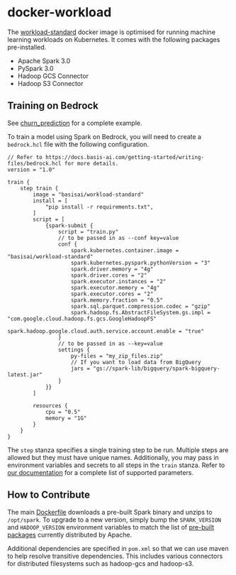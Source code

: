 # docker-workload
The [workload-standard](https://hub.docker.com/r/basisai/workload-standard) docker image is optimised for running machine learning workloads on Kubernetes. It comes with the following packages pre-installed.
- Apache Spark 3.0
- PySpark 3.0
- Hadoop GCS Connector
- Hadoop S3 Connector

## Training on Bedrock

See [churn_prediction](https://github.com/basisai/churn_prediction) for a complete example.

To train a model using Spark on Bedrock, you will need to create a `bedrock.hcl` file with the following configuration.

```hcl
// Refer to https://docs.basis-ai.com/getting-started/writing-files/bedrock.hcl for more details.
version = "1.0"

train {
    step train {
        image = "basisai/workload-standard"
        install = [
            "pip install -r requirements.txt",
        ]
        script = [
            {spark-submit {
                script = "train.py"
                // to be passed in as --conf key=value
                conf {
                    spark.kubernetes.container.image = "basisai/workload-standard"
                    spark.kubernetes.pyspark.pythonVersion = "3"
                    spark.driver.memory = "4g"
                    spark.driver.cores = "2"
                    spark.executor.instances = "2"
                    spark.executor.memory = "4g"
                    spark.executor.cores = "2"
                    spark.memory.fraction = "0.5"
                    spark.sql.parquet.compression.codec = "gzip"
                    spark.hadoop.fs.AbstractFileSystem.gs.impl = "com.google.cloud.hadoop.fs.gcs.GoogleHadoopFS"
                    spark.hadoop.google.cloud.auth.service.account.enable = "true"
                }
                // to be passed in as --key=value
                settings {
                    py-files = "my_zip_files.zip"
                    // If you want to load data from BigQuery
                    jars = "gs://spark-lib/bigquery/spark-bigquery-latest.jar"
                }
            }}
        ]

        resources {
            cpu = "0.5"
            memory = "1G"
        }
    }
}
```

The `step` stanza specifies a single training step to be run. Multiple steps are allowed but they must have unique names. Additionally, you may pass in environment variables and secrets to all steps in the `train` stanza. Refer to [our documentation](https://docs.basis-ai.com/guides/writing-files/bedrock.hcl#train-stanza) for a complete list of supported parameters.

## How to Contribute

The main [Dockerfile](Dockerfile) downloads a pre-built Spark binary and unzips to `/opt/spark`. To upgrade to a new version, simply bump the `SPARK_VERSION` and `HADOOP_VERSION` environment variables to match the list of [pre-built packages](https://spark.apache.org/downloads.html) currently distributed by Apache.

Additional dependencies are specified in `pom.xml` so that we can use maven to help resolve transitive dependencies. This includes various connectors for distributed filesystems such as hadoop-gcs and hadoop-s3.
